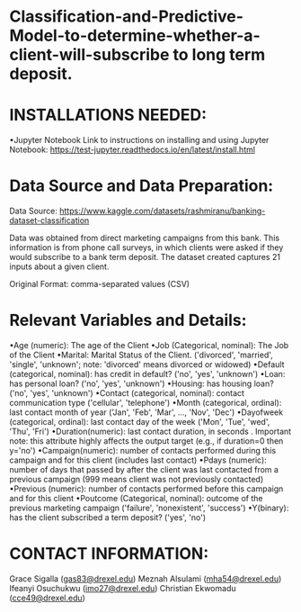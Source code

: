 # Classification-and-Predictive-Model-to-determine-whether-a-client-will-subscribe to long term deposit.

# INSTALLATIONS NEEDED:
•Jupyter Notebook Link to instructions on installing and using Jupyter Notebook: https://test-jupyter.readthedocs.io/en/latest/install.html

# Data Source and Data Preparation:
Data Source: https://www.kaggle.com/datasets/rashmiranu/banking-dataset-classification

Data was obtained from direct marketing campaigns from this bank. This information is from phone call surveys, in which clients were asked if they would subscribe to a bank term deposit. The dataset created captures 21 inputs about a given client.

Original Format: comma-separated values (CSV)

# Relevant Variables and Details:
•Age (numeric): The age of the Client
•Job (Categorical, nominal): The Job of the Client
•Marital: Marital Status of the Client. ('divorced',
'married', 'single', 'unknown'; note: 'divorced' means divorced or widowed)
•Default (categorical, nominal): has credit in
default? ('no', 'yes', 'unknown')
•Loan: has personal loan? ('no', 'yes', 'unknown')
•Housing: has housing loan? ('no', 'yes', 'unknown')
•Contact (categorical, nominal): contact
communication type ('cellular', 'telephone')
•Month (categorical, ordinal): last contact month of
year ('Jan', 'Feb', 'Mar', …, 'Nov', 'Dec')
•Dayofweek (categorical, ordinal): last contact day of
the week ('Mon', 'Tue', 'wed', 'Thu', 'Fri')
•Duration(numeric): last contact duration, in seconds . Important note: this
attribute highly affects the output target (e.g., if duration=0 then
y='no')
•Campaign(numeric): number of contacts performed during this campaign and for
this client (includes last contact)
•Pdays (numeric): number of days that passed by
after the client was last contacted from a previous campaign (999 means
client was not previously contacted)
•Previous
(numeric): number of contacts performed before this campaign and for
this client
•Poutcome (Categorical, nominal): outcome of the
previous marketing campaign ('failure', 'nonexistent', 'success')
•Y(binary): has the client subscribed a term deposit? ('yes', 'no')

# CONTACT INFORMATION:
Grace Sigalla (gas83@drexel.edu)
Meznah Alsulami (mha54@drexel.edu)
Ifeanyi Osuchukwu (imo27@drexel.edu)
Christian Ekwomadu (cce49@drexel.edu)



